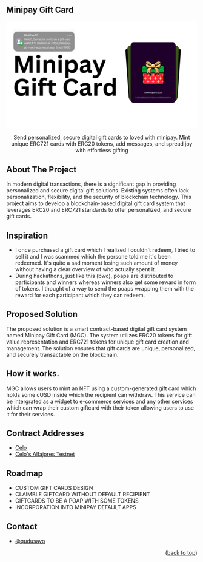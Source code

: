 <!-- TITLE -->
 <h2 align="left">Minipay Gift Card </h2>
<p align="center"> 
  <img src="./banner.png" align="center" alt="Celo" />
 <p align="center">Send personalized, secure digital gift cards to loved with minipay. Mint unique ERC721 cards with ERC20 tokens, add messages, and spread joy with effortless gifting</p>

<!-- ABOUT THE PROJECT -->

## About The Project

In modern digital transactions, there is a significant gap in providing personalized and secure digital gift solutions.
Existing systems often lack personalization, flexibility, and the security of blockchain technology. This project aims to develop a blockchain-based digital gift card system that leverages ERC20 and ERC721 standards to offer personalized, and secure gift cards.

## Inspiration
- I once purchased a gift card which I realized I couldn't redeem, I tried to sell it and I was scammed which the persone told me it's been redeemed. It's quite a sad moment losing such amount of money without having a clear overview of who actually spent it.
- During hackathons, just like this (bwc), poaps are distributed to participants and winners whereas winners also get some reward in form of tokens. I thought of a way to send the poaps wrapping them with the reward for each participant which they can redeem.

<!-- GETTING STARTED -->

## Proposed Solution

The proposed solution is a smart contract-based digital gift card system named Minipay Gift Card (MGC). The system utilizes ERC20 tokens for gift value representation and ERC721 tokens for unique gift card creation and management. The solution ensures that gift cards are unique, personalized, and securely transactable on the blockchain.

## How it works.

MGC allows users to mint an NFT using a custom-generated gift card which holds some cUSD inside which the recipient can withdraw.
This service can be intergrated as a widget to e-commerce services and any other services which can wrap their custom giftcard with their token allowing users to use it for their services.

## Contract Addresses

- [Celo](https://celoscan.io/address/0x7F55B286e074464F7fD91C3DA37a6fAfc42B3aC4)
- [Celo's Alfajores Testnet](https://alfajores.celoscan.io/address/0x0841a19fa392541017B6C38Bf3d0b5931d9bCA0F)

<!-- ROADMAP -->

## Roadmap

- CUSTOM GIFT CARDS DESIGN
- CLAIMBLE GIFTCARD WITHOUT DEFAULT RECIPIENT
- GIFTCARDS TO BE A POAP WITH SOME TOKENS
- INCORPORATION INTO MINIPAY DEFAULT APPS

<!-- CONTACT -->

## Contact

- [@qudusayo](https://twitter.com/qudusayo)

<p align="right">(<a href="#top">back to top</a>)</p>
